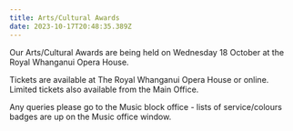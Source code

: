 ```yaml
---
title: Arts/Cultural Awards
date: 2023-10-17T20:48:35.389Z
---
```

Our Arts/Cultural Awards are being held on Wednesday 18 October at the Royal Whanganui Opera House.

Tickets are available at The Royal Whanganui Opera House or online. Limited tickets also available from the Main Office. 

Any queries please go to the Music block office - lists of service/colours badges are up on the Music office window.
